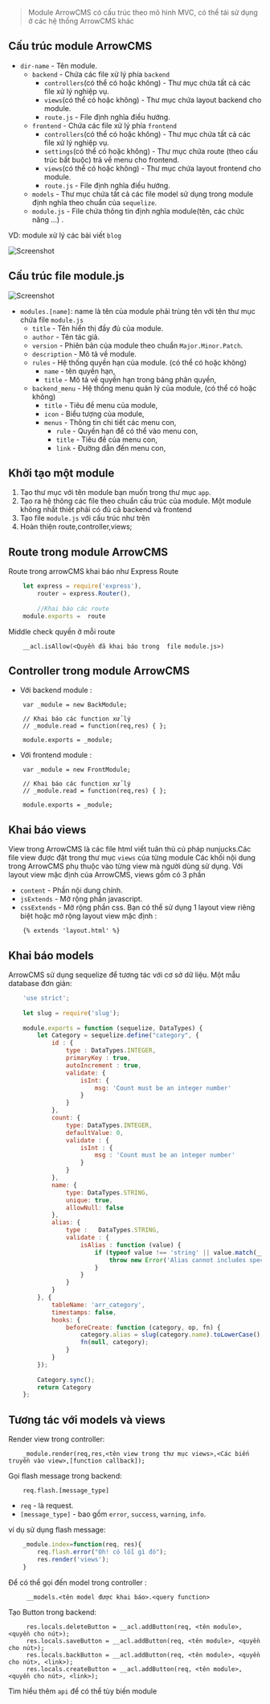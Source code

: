 > Module ArrowCMS có cấu trúc theo mô hình MVC, có thể tái sử dụng ở các hệ thống ArrowCMS khác

## Cấu trúc module ArrowCMS

* `dir-name` - Tên module.
    * `backend` - Chứa các file xử lý phía `backend`
        * `controllers`(có thể có hoặc không) - Thư mục chứa tất cả các file xử lý nghiệp vụ.
        * `views`(có thể có hoặc không) - Thư mục chứa layout backend cho module.
        * `route.js` - File định nghĩa điều hướng.
    * `frontend` - Chứa các file xử lý phía `frontend`
        * `controllers`(có thể có hoặc không) - Thư mục chứa tất cả các file xử lý nghiệp vụ.
        * `settings`(có thể có hoặc không) - Thư mục chứa route (theo cấu trúc bắt buộc) trả về menu cho frontend.
        * `views`(có thể có hoặc không) - Thư mục chứa layout frontend cho module.
        * `route.js` - File định nghĩa điều hướng.
    * `models` - Thư mục chứa tất cả các file model sử dụng trong module định nghĩa theo chuẩn của `sequelize`.
    * `module.js` - File chứa thông tin định nghĩa module(tên, các chức năng ...) .

    
VD: module xử lý các bài viết `blog`

![Screenshot](img/img1.png)

## Cấu trúc file module.js

![Screenshot](img/module.png)

* `modules.[name]`: name là tên của module phải trùng tên với tên thư mục chứa file `module.js`
    * `title` - Tên hiển thị đầy đủ của module.
    * `author` - Tên tác giả.
    * `version` - Phiên bản của module theo chuẩn `Major.Minor.Patch`.
    * `description` - Mô tả về module.
    * `rules` - Hệ thống quyền hạn của module. (có thể có hoặc không)
        * `name` - tên quyền hạn,
        * `title` - Mô tả về quyền hạn trong bảng phân quyền,
    * `backend_menu` - Hệ thống menu quản lý của module, (có thể có hoặc không)
        * `title` - Tiêu đề menu của module,
        * `icon` - Biểu tượng của module,
        * `menus` - Thông tin chi tiết các menu con,
            * `rule` - Quyền hạn để có thể vào menu con,
            * `title` - Tiêu đề của menu con,
            * `link` - Đường dẫn đến menu con,
            
## Khởi tạo một module

1. Tạo thư mục với tên module bạn muốn trong thư mục `app`.
2. Tạo ra hệ thông các file theo chuẩn cấu trúc của module.
    Một module không nhất thiết phải có đủ cả backend và frontend
3. Tạo file `module.js` với cấu trúc như trên
4. Hoàn thiện route,controller,views;


## Route trong module ArrowCMS
Route trong arrowCMS khai báo như Express Route
```javascript
    let express = require('express'),
        router = express.Router(),
        
        //Khai báo các route
    module.exports =  route    
```

Middle check quyền ở mỗi route

```
    __acl.isAllow(<Quyền đã khai báo trong  file module.js>)
```

## Controller trong module ArrowCMS

- Với backend module : 
```
    var _module = new BackModule;
        
    // Khai báo các function xử lý 
    // _module.read = function(req,res) { };
    
    module.exports = _module;
```     
- Với frontend module :

```
    var _module = new FrontModule;
    
    // Khai báo các function xử lý 
    // _module.read = function(req,res) { };
    
    module.exports = _module;
```

## Khai báo views

View trong ArrowCMS là các file html viết tuân thủ cú pháp nunjucks.Các file view được đặt trong thư mục `views` của từng module
Các khối nội dung trong ArrowCMS phụ thuộc vào từng view mà người dùng sử dụng. Với layout view mặc định của ArrowCMS, views gồm có 3 phần
   * `content` - Phần nội dung chính.
   * `jsExtends` - Mở rộng phần javascript.
   * `cssExtends` - Mở rộng phần css.
Bạn có thể sử dụng 1 layout view riêng biệt hoặc mở rộng layout view mặc định :
```
    {% extends 'layout.html' %}
```
## Khai báo models

ArrowCMS sử dụng sequelize để tương tác với cơ sở dữ liệu. Một mẫu database đơn giản:

```javascript
    'use strict';
    
    let slug = require('slug');
    
    module.exports = function (sequelize, DataTypes) {
        let Category = sequelize.define("category", {
            id : {
                type : DataTypes.INTEGER,
                primaryKey : true,
                autoIncrement : true,
                validate: {
                    isInt: {
                        msg: 'Count must be an integer number'
                    }
                }
            },
            count: {
                type: DataTypes.INTEGER,
                defaultValue: 0,
                validate : {
                    isInt : {
                        msg : 'Count must be an integer number'
                    }
                }
            },
            name: {
                type: DataTypes.STRING,
                unique: true,
                allowNull: false
            },
            alias: {
                type :   DataTypes.STRING,
                validate : {
                    isAlias : function (value) {
                        if (typeof value !== 'string' || value.match(__config.regExp.alias_reg)){
                            throw new Error('Alias cannot includes special characters');
                        }
                    }
                }
            }
        }, {
            tableName: 'arr_category',
            timestamps: false,
            hooks: {
                beforeCreate: function (category, op, fn) {
                    category.alias = slug(category.name).toLowerCase();
                    fn(null, category);
                }
            }
        });
    
        Category.sync();
        return Category
    };
```       

## Tương tác với models và views
    
Render view trong controller:

```
    _module.render(req,res,<tên view trong thư mục views>,<Các biến truyền vào view>,[function callback]);
```    

Gọi flash message trong backend:

```
    req.flash.[message_type]
```
* `req` - là request.
* `[message_type]` - bao gồm `error`, `success`, `warning`, `info`.

ví dụ sử dụng flash message:

```javascript
    _module.index=function(req, res){
        req.flash.error("Oh! có lỗi gì đó");
        res.render('views');
    }

```

Để có thể gọi đến model trong controller :

```
     __models.<tên model được khai báo>.<query function>
```    

Tạo Button trong backend: 

```
     res.locals.deleteButton = __acl.addButton(req, <tên module>, <quyền cho nút>);
     res.locals.saveButton = __acl.addButton(req, <tên module>, <quyền cho nút>);
     res.locals.backButton = __acl.addButton(req, <tên module>, <quyền cho nút>, <link>);
     res.locals.createButton = __acl.addButton(req, <tên module>, <quyền cho nút>, <link>);
```

Tìm hiểu thêm `api` để có thể tùy biến module
